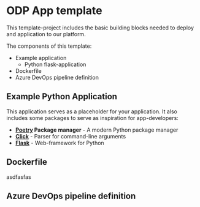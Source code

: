 # ODP App template

This template-project includes the basic building blocks needed to deploy and application to our platform.

The components of this template:
* Example application
  - Python flask-application
* Dockerfile
* Azure DevOps pipeline definition


## Example Python Application

This application serves as a placeholder for your application. It also includes some packages to serve as inspiration
for app-developers:

* **[Poetry](https://python-poetry.org/) Package manager** - A modern Python package manager
* **[Click](https://click.palletsprojects.com/en/8.0.x/options/#boolean-flags)** - Parser for command-line arguments
* **[Flask](https://flask.palletsprojects.com/en/2.0.x/)** - Web-framework for Python

## Dockerfile

asdfasfas


## Azure DevOps pipeline definition